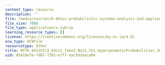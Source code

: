 ```yaml
---
content_type: resource
description: ''
file: /media/courses/6-041sc-probabilistic-systems-analysis-and-applied-probability-fall-2013/85419e7e7d877392e7f7dac5d2eaca04_MIT6_041SCF13_Edit2_Take2_No13_Ch1_HypergeometicProbabilities_300k.srt
file_size: 7080
file_type: application/x-subrip
learning_resource_types: []
license: https://creativecommons.org/licenses/by-nc-sa/4.0/
ocw_type: OCWFile
resourcetype: Other
title: MIT6_041SCF13_Edit2_Take2_No13_Ch1_HypergeometicProbabilities_300k.srt
uid: 85419e7e-7d87-7392-e7f7-dac5d2eaca04
---
```

